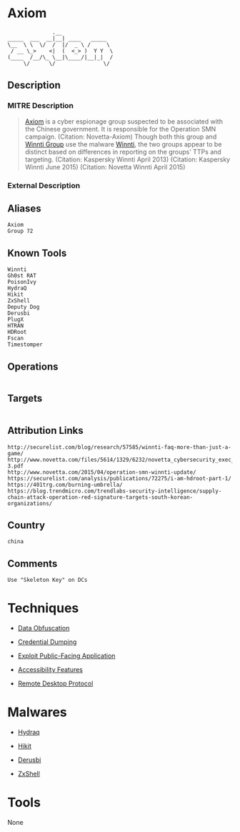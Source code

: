 
# Axiom

```
              .__                
_____  ___  __|__| ____   _____  
\__  \ \  \/  /  |/  _ \ /     \ 
 / __ \_>    <|  (  <_> )  Y Y  \
(____  /__/\_ \__|\____/|__|_|  /
     \/      \/               \/ 

```

## Description

### MITRE Description

> [Axiom](https://attack.mitre.org/groups/G0001) is a cyber espionage group suspected to be associated with the Chinese government. It is responsible for the Operation SMN campaign. (Citation: Novetta-Axiom) Though both this group and [Winnti Group](https://attack.mitre.org/groups/G0044) use the malware [Winnti](https://attack.mitre.org/software/S0141), the two groups appear to be distinct based on differences in reporting on the groups' TTPs and targeting. (Citation: Kaspersky Winnti April 2013) (Citation: Kaspersky Winnti June 2015) (Citation: Novetta Winnti April 2015)

### External Description

> 

## Aliases

```
Axiom
Group 72
```

## Known Tools

```
Winnti
Gh0st RAT
PoisonIvy
HydraQ
Hikit
ZxShell
Deputy Dog
Derusbi
PlugX
HTRAN
HDRoot
Fscan
Timestomper
```

## Operations

```

```

## Targets

```

```

## Attribution Links

```
http://securelist.com/blog/research/57585/winnti-faq-more-than-just-a-game/
http://www.novetta.com/files/5614/1329/6232/novetta_cybersecurity_exec_summary-3.pdf
http://www.novetta.com/2015/04/operation-smn-winnti-update/
https://securelist.com/analysis/publications/72275/i-am-hdroot-part-1/
https://401trg.com/burning-umbrella/
https://blog.trendmicro.com/trendlabs-security-intelligence/supply-chain-attack-operation-red-signature-targets-south-korean-organizations/
```

## Country

```
china
```

## Comments

```
Use "Skeleton Key" on DCs
```

# Techniques


* [Data Obfuscation](../techniques/Data-Obfuscation.md)

* [Credential Dumping](../techniques/Credential-Dumping.md)
    
* [Exploit Public-Facing Application](../techniques/Exploit-Public-Facing-Application.md)
    
* [Accessibility Features](../techniques/Accessibility-Features.md)
    
* [Remote Desktop Protocol](../techniques/Remote-Desktop-Protocol.md)
    

# Malwares


* [Hydraq](../malwares/Hydraq.md)

* [Hikit](../malwares/Hikit.md)
    
* [Derusbi](../malwares/Derusbi.md)
    
* [ZxShell](../malwares/ZxShell.md)
    

# Tools

None
